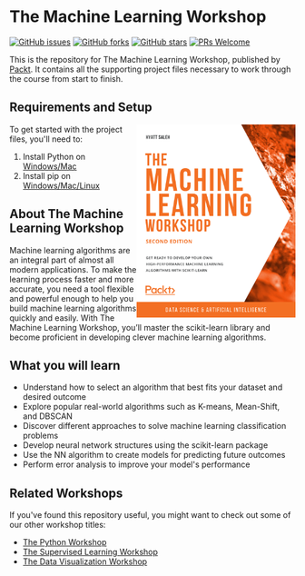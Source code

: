 # The Machine Learning Workshop
[![GitHub issues](https://img.shields.io/github/issues/PacktWorkshops/The-Machine-Learning-Workshop.svg)](https://github.com/PacktWorkshops/The-Machine-Learning-Workshop/issues)
[![GitHub forks](https://img.shields.io/github/forks/PacktWorkshops/The-Machine-Learning-Workshop.svg)](https://github.com/PacktWorkshops/The-Machine-Learning-Workshop/network)
[![GitHub stars](https://img.shields.io/github/stars/PacktWorkshops/The-Machine-Learning-Workshop.svg)](https://github.com/PacktWorkshops/The-Machine-Learning-Workshop/stargazers)
[![PRs Welcome](https://img.shields.io/badge/PRs-welcome-brightgreen.svg)](https://github.com/PacktWorkshops/The-Machine-Learning-Workshop/pulls)

This is the repository for The Machine Learning Workshop, published by [Packt](https://www.packtpub.com/?utm_source=github). It contains all the supporting project files necessary to work through the course from start to finish.

## Requirements and Setup
<a href="https://www.packtpub.com/programming/the-clojure-workshop"><img src="https://github.com/PacktWorkshops/Workshop-Covers/blob/master/B15781_The%20Machine%20Learning%20Workshop.png" alt="The Machine Learning Workshop" height="340px" width="280px" align="right" this.target="_blank"></a>

To get started with the project files, you'll need to:
1. Install Python on [Windows/Mac](https://www.python.org/downloads/release/python-376/)
2. Install pip on [Windows/Mac/Linux](https://pip.pypa.io/en/stable/installing/)

## About The Machine Learning Workshop
Machine learning algorithms are an integral part of almost all modern applications. To make the learning process faster and more accurate, you need a tool flexible and powerful enough to help you build machine learning algorithms quickly and easily. With The Machine Learning Workshop, you’ll master the scikit-learn library and become proficient in developing clever machine learning algorithms.

## What you will learn
* Understand how to select an algorithm that best fits your dataset and desired outcome 
* Explore popular real-world algorithms such as K-means, Mean-Shift, and DBSCAN 
* Discover different approaches to solve machine learning classification problems 
* Develop neural network structures using the scikit-learn package 
* Use the NN algorithm to create models for predicting future outcomes 
* Perform error analysis to improve your model's performance 

## Related Workshops
If you've found this repository useful, you might want to check out some of our other workshop titles:
* [The Python Workshop](https://courses.packtpub.com/courses/python?utm_source=github&utm_medium=repository&utm_campaign=9781839218859&utm_term=Python&utm_content=The%20Python%20Workshop)
* [The Supervised Learning Workshop](https://courses.packtpub.com/courses/supervised-learning)
* [The Data Visualization Workshop](https://courses.packtpub.com/courses/data-visualization)
